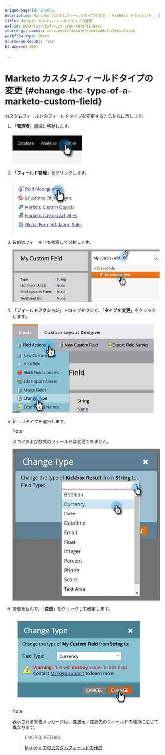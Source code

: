 ```yaml
---
unique-page-id: 2360331
description: Marketo カスタムフィールドタイプの変更 - Marketo ドキュメント - 製品ドキュメント
title: Marketo カスタムフィールドタイプの変更
exl-id: b9b3dfc5-cb5f-4233-9fe6-f8fdf111d48c
source-git-commit: cd742b3c4ff464a7efeb6490b88fe78e6b3f4ae8
workflow-type: tm+mt
source-wordcount: '102'
ht-degree: 100%

---
```


# Marketo カスタムフィールドタイプの変更 {#change-the-type-of-a-marketo-custom-field}

カスタムフィールドのフィールドタイプを変更する方法を次に示します。

1. 「**管理者**」領域に移動します。

   ![](assets/change-the-type-of-a-marketo-custom-field-1.png)

1. 「**フィールド管理**」をクリックします。

   ![](assets/change-the-type-of-a-marketo-custom-field-2.png)

1. 目的のフィールドを検索して選択します。

   ![](assets/change-the-type-of-a-marketo-custom-field-3.png)

1. 「**フィールドアクション**」ドロップダウンで、「**タイプを変更**」をクリックします。

   ![](assets/change-the-type-of-a-marketo-custom-field-4.png)

1. 新しいタイプを選択します。

   >[!NOTE]
   >
   >スコアおよび数式のフィールドは変更できません。

   ![](assets/change-the-type-of-a-marketo-custom-field-5.png)

1. 警告を読んで、「**変更**」をクリックして確定します。

   ![](assets/change-the-type-of-a-marketo-custom-field-6.png)

   >[!NOTE]
   >
   >表示される警告メッセージは、変更元／変更先のフィールドの種類に応じて異なります。

   >[!MORELIKETHIS]
   >
   >[Marketo でのカスタムフィールドの作成](/help/marketo/product-docs/administration/field-management/create-a-custom-field-in-marketo.md)
